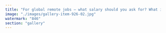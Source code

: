 ```yaml
---
title: "For global remote jobs — what salary should you ask for? What is fair? How much should I expect to earn?<br /><br />That's why we're launching a survey to find out what remote devs really earn.<br /><br />Share your salary to help us make remote salaries more transparent AND help remote devs everywhere get paid fairly.<br /><br />PS: you'll be the first to receive a copy of the report!"
image: "./images/gallery-item-926-02.jpg"
watermark: "846"
section: "gallery"
---
```

